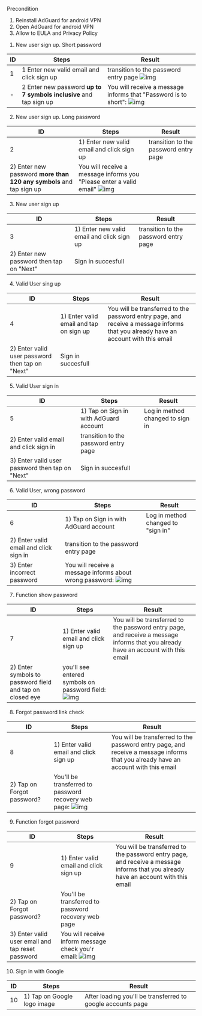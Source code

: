 Precondition
1. Reinstall AdGuard for android VPN
2. Open AdGuard for android VPN
3. Allow to EULA and Privacy Policy

1) New user sign up. Short password

ID           | Steps        | Result
------------ | ------------ | -------------
1 | 1 Enter new valid email and click sign up | transition to the password entry page ![img](https://prnt.sc/14jmwww)
- | 2 Enter new password **up to 7 symbols inclusive** and tap sign up | You will receive a message informs that "Password is to short": ![img](https://prnt.sc/14jnhc9)

2) New user sign up. Long password

ID           | Steps        | Result
------------ | ------------ | -------------
2 | 1) Enter new valid email and click sign up |  transition to the password entry page
    2) Enter new password **more than 120 any symbols** and tap sign up | You will receive a message informs you "Please enter a valid email" ![img](https://prnt.sc/14jonmk)

3) New user sign up

ID           | Steps        | Result
------------ | ------------ | -------------
3 | 1) Enter new valid email and click sign up | transition to the password entry page
    2) Enter new password then tap on "Next" | Sign in succesfull

4) Valid User sing up
 
ID           | Steps        | Result
------------ | ------------ | -------------
4 | 1) Enter valid email and tap on sign up | You will be transferred to the password entry page, and receive a message informs that you already have an account with this email
    2) Enter valid user password then tap on "Next" | Sign in succesfull

5) Valid User sign in

ID           | Steps        | Result
------------ | ------------ | -------------
5 |  1) Tap on Sign in with AdGuard account | Log in method changed to sign in
     2) Enter valid email and click sign in | transition to the password entry page
     3) Enter valid user password then tap on "Next" | Sign in succesfull

6) Valid User, wrong password
 
ID           | Steps        | Result
------------ | ------------ | -------------
6 | 1) Tap on Sign in with AdGuard account | Log in method changed to "sign in"
    2) Enter valid email and click sign in | transition to the password entry page
    3) Enter incorrect password | You will receive a message informs about wrong password: ![img](https://prnt.sc/14jxs6r)

7) Function show password

ID           | Steps        | Result
------------ | ------------ | -------------
7 | 1) Enter valid email and click sign up | You will be transferred to the password entry page, and receive a message informs that you already have an account with this email
    2) Enter symbols to password field and tap on closed eye | you'll see entered symbols on password field: ![img](https://prnt.sc/14jzwea)

8) Forgot password link check

ID           | Steps        | Result
------------ | ------------ | -------------
8 | 1) Enter valid email and click sign up | You will be transferred to the password entry page, and receive a message informs that you already have an account with this email
    2) Tap on Forgot password? |  You'll be transferred to password recovery web page: ![img](https://prnt.sc/14k0lbu)

9) Function forgot password

ID           | Steps        | Result
------------ | ------------ | -------------
9 | 1) Enter valid email and click sign up | You will be transferred to the password entry page, and receive a message informs that you already have an account with this email
    2) Tap on Forgot password? |  You'll be transferred to password recovery web page
    3) Enter valid user email and tap reset password | You will receive inform message check you'r email: ![img](https://prnt.sc/14k3f6a)

10) Sign in with Google

ID           | Steps        | Result
------------ | ------------ | -------------
10 | 1) Tap on Google logo image | After loading you'll be transferred to google accounts page


